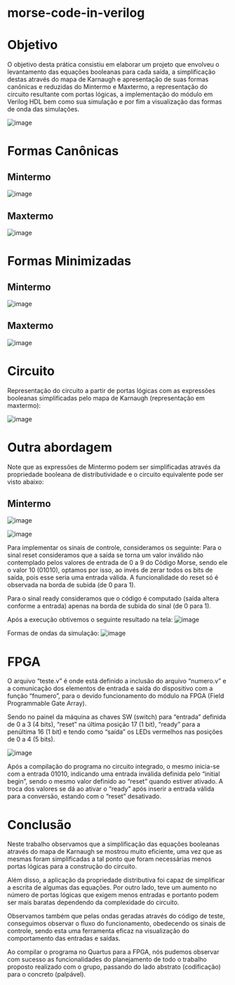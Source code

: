# morse-code-in-verilog

# Objetivo

O objetivo desta prática consistiu em elaborar um projeto que envolveu o levantamento das equações booleanas para cada saída, a simplificação destas através do mapa de Karnaugh e apresentação de suas formas canônicas e reduzidas do Mintermo e Maxtermo, a representação do circuito resultante com portas lógicas, a implementação do módulo em Verilog HDL bem como sua simulação e por fim a visualização das formas de onda das simulações.

![image](https://github.com/mtsfreitas/morse-code-in-verilog/assets/21324690/60b4d002-4e66-46a4-b9f4-b4e30b36c2a5)

# Formas Canônicas

## Mintermo
![image](https://github.com/mtsfreitas/morse-code-in-verilog/assets/21324690/a5e7bbe3-c18c-4edf-ba45-230dbcc35439)

## Maxtermo
![image](https://github.com/mtsfreitas/morse-code-in-verilog/assets/21324690/8020fd12-3009-491d-a50f-a962d5a6bae9)

# Formas Minimizadas

## Mintermo
![image](https://github.com/mtsfreitas/morse-code-in-verilog/assets/21324690/b7e5697e-2a58-42f9-af77-0150c716251f)

## Maxtermo
![image](https://github.com/mtsfreitas/morse-code-in-verilog/assets/21324690/2b1cebb7-c19b-4560-bb73-a47abbb5c7f4)

# Circuito

Representação do circuito a partir de portas lógicas com as expressões booleanas simplificadas pelo mapa de Karnaugh (representação em maxtermo):

![image](https://github.com/mtsfreitas/morse-code-in-verilog/assets/21324690/7bb9ba49-2337-4189-8806-8383587e0a76)

# Outra abordagem 

Note que as expressões de Mintermo podem ser simplificadas através da propriedade booleana de distributividade e o circuito equivalente pode ser visto abaixo:

## Mintermo
![image](https://github.com/mtsfreitas/morse-code-in-verilog/assets/21324690/e58413d3-0ece-4781-be35-40e9eddeb9e3)

![image](https://github.com/mtsfreitas/morse-code-in-verilog/assets/21324690/30c7af95-a0c1-4186-94ec-1860dc11ed83)

Para implementar os sinais de controle, consideramos os seguinte: Para o sinal reset consideramos que a saída se torna um valor inválido não contemplado pelos valores de entrada de 0 a 9 do Código Morse, sendo ele o valor 10 (01010), optamos por isso, ao invés de zerar todos os bits de saída, pois esse seria uma entrada válida. A funcionalidade do reset só é 
observada na borda de subida (de 0 para 1).

Para o sinal ready consideramos que o código é computado (saída altera conforme a entrada) apenas na borda de subida do sinal (de 0 para 1).

Após a execução obtivemos o seguinte resultado na tela:
![image](https://github.com/mtsfreitas/morse-code-in-verilog/assets/21324690/4824a8b0-06dc-4324-a091-47a94cc3dee5)

Formas de ondas da simulação:
![image](https://github.com/mtsfreitas/morse-code-in-verilog/assets/21324690/c98d7805-f1f0-4a52-a926-8a2f25e6ad82)

# FPGA

O arquivo “teste.v” é onde está definido a inclusão do arquivo “numero.v” e a comunicação dos elementos de entrada e saída do dispositivo com a função “fnumero”, para o devido funcionamento do módulo na FPGA (Field Programmable Gate Array).

Sendo no painel da máquina as chaves SW (switch) para “entrada” definida de 0 a 3 (4 bits), “reset” na última posição 17 (1 bit), “ready” para a penúltima 16 (1 bit) e tendo como “saída” os LEDs vermelhos nas posições de 0 a 4 (5 bits).

![image](https://github.com/mtsfreitas/morse-code-in-verilog/assets/21324690/642c23ad-90e8-48c7-a59f-6bc37004d9d1)

Após a compilação do programa no circuito integrado, o mesmo inicia-se com a entrada 01010, indicando uma entrada inválida definida pelo “initial begin”, sendo o mesmo valor definido ao “reset” quando estiver ativado. A troca dos valores se dá ao ativar o “ready” após inserir a entrada válida para a conversão, estando com o “reset” desativado.

# Conclusão

Neste trabalho observamos que a simplificação das equações booleanas através do mapa de Karnaugh se mostrou muito eficiente, uma vez que as mesmas foram simplificadas a tal ponto que foram necessárias menos portas lógicas para a construção do circuito.

Além disso, a aplicação da propriedade distributiva foi capaz de simplificar a escrita de algumas das equações. Por outro lado, teve um aumento no número de portas lógicas que exigem menos entradas e portanto podem ser mais baratas dependendo da complexidade do circuito.

Observamos também que pelas ondas geradas através do código de teste, conseguimos observar o fluxo do funcionamento, obedecendo os sinais de controle, sendo esta uma ferramenta eficaz na visualização do comportamento das entradas e saídas.

Ao compilar o programa no Quartus para a FPGA, nós pudemos observar com sucesso as funcionalidades do planejamento de todo o trabalho proposto realizado com o grupo, passando do lado abstrato (codificação) para o concreto (palpável).

